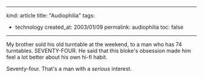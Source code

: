 -----
kind: article
title: "Audiophilia"
tags:
- technology
created_at: 2003/01/09
permalink: audiophilia
toc: false
-----

<p>My brother sold his old turntable at the weekend, to a man who has 74 turntables. SEVENTY-FOUR. He said that this bloke's obsession made him feel a lot better about his own hi-fi habit.</p>

<p>Seventy-four. That's a man with a <em>serious</em> interest.</p>


